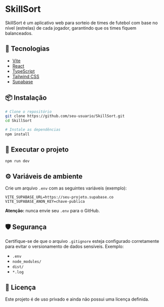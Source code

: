 # SkillSort

SkillSort é um aplicativo web para sorteio de times de futebol com base no nível (estrelas) de cada jogador, garantindo que os times fiquem balanceados.

## 🚀 Tecnologias

- [Vite](https://vitejs.dev/)
- [React](https://reactjs.org/)
- [TypeScript](https://www.typescriptlang.org/)
- [Tailwind CSS](https://tailwindcss.com/)
- [Supabase](https://supabase.com/)

## 📦 Instalação

```bash
# Clone o repositório
git clone https://github.com/seu-usuario/SkillSort.git
cd SkillSort

# Instale as dependências
npm install
```

## 🧪 Executar o projeto

```bash
npm run dev
```


## ⚙️ Variáveis de ambiente

Crie um arquivo `.env` com as seguintes variáveis (exemplo):

```env
VITE_SUPABASE_URL=https://seu-projeto.supabase.co
VITE_SUPABASE_ANON_KEY=chave-publica
```

**Atenção:** nunca envie seu `.env` para o GitHub.

## 🛡️ Segurança

Certifique-se de que o arquivo `.gitignore` esteja configurado corretamente para evitar o versionamento de dados sensíveis. Exemplo:
- `.env`
- `node_modules/`
- `dist/`
- `*.log`

## 📄 Licença

Este projeto é de uso privado e ainda não possui uma licença definida.